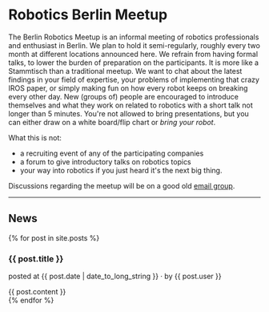 # Robotics Berlin Meetup

The Berlin Robotics Meetup is an informal meeting of robotics professionals and enthusiast in Berlin. We plan to hold it semi-regularly, roughly every two month at different locations announced here. We refrain from having formal talks, to lower the burden of preparation on the participants. It is more like a Stammtisch than a traditional meetup. We want to chat about the latest findings in your field of expertise, your problems of implementing that crazy IROS paper, or simply making fun on how every robot keeps on breaking every other day.
New (groups of) people are encouraged to introduce themselves and what they work on related to robotics with a short talk not longer than 5 minutes. You're not allowed to bring presentations, but you can either draw on a white board/flip chart or *bring your robot*.

What this is not:

* a recruiting event of any of the participating companies
* a forum to give introductory talks on robotics topics
* your way into robotics if you just heard it's the next big thing.

Discussions regarding the meetup will be on a good old <a href="https://groups.google.com/group/robotics-berlin">email group</a>.

---
## News
{% for post in site.posts %}
  <article>
    <h3>
        {{ post.title }}
    </h3>
    <p>
    posted at <time datetime="{{ post.date | date: "%Y-%m-%d" }}">{{ post.date | date_to_long_string }}</time> &middot; by {{ post.user }}
    </p>
    {{ post.content }}
  </article>
{% endfor %}
